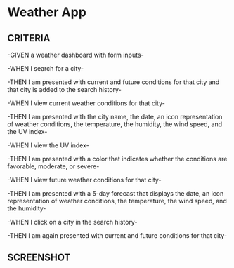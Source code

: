 # Weather App

## CRITERIA

-GIVEN a weather dashboard with form inputs-

-WHEN I search for a city-

-THEN I am presented with current and future conditions for that city and that city is added to the search history-

-WHEN I view current weather conditions for that city-

-THEN I am presented with the city name, the date, an icon representation of weather conditions, the temperature, the humidity, the wind speed, and the UV index-

-WHEN I view the UV index-

-THEN I am presented with a color that indicates whether the conditions are favorable, moderate, or severe-

-WHEN I view future weather conditions for that city-

-THEN I am presented with a 5-day forecast that displays the date, an icon representation of weather conditions, the temperature, the wind speed, and the humidity-

-WHEN I click on a city in the search history-

-THEN I am again presented with current and future conditions for that city-

## SCREENSHOT





